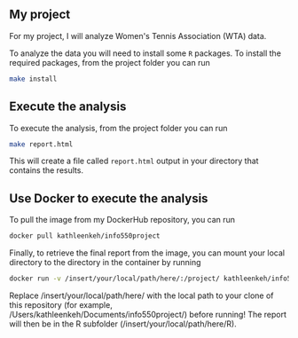 ## My project

For my project, I will analyze Women's Tennis Association (WTA) data. 

To analyze the data you will need to install some `R` packages. To install the required packages, from the project folder you can run

```bash
make install
```



## Execute the analysis

To execute the analysis, from the project folder you can run 

```bash
make report.html
```

This will create a file called `report.html` output in your directory that contains the results.




## Use Docker to execute the analysis

To pull the image from my DockerHub repository, you can run

```bash
docker pull kathleenkeh/info550project
```

Finally, to retrieve the final report from the image, you can mount your local directory to the directory in the container by running

```bash
docker run -v /insert/your/local/path/here/:/project/ kathleenkeh/info550project
```

Replace /insert/your/local/path/here/ with the local path to your clone of this repository (for example, /Users/kathleenkeh/Documents/info550project/) before running! The report will then be in the R subfolder (/insert/your/local/path/here/R). 